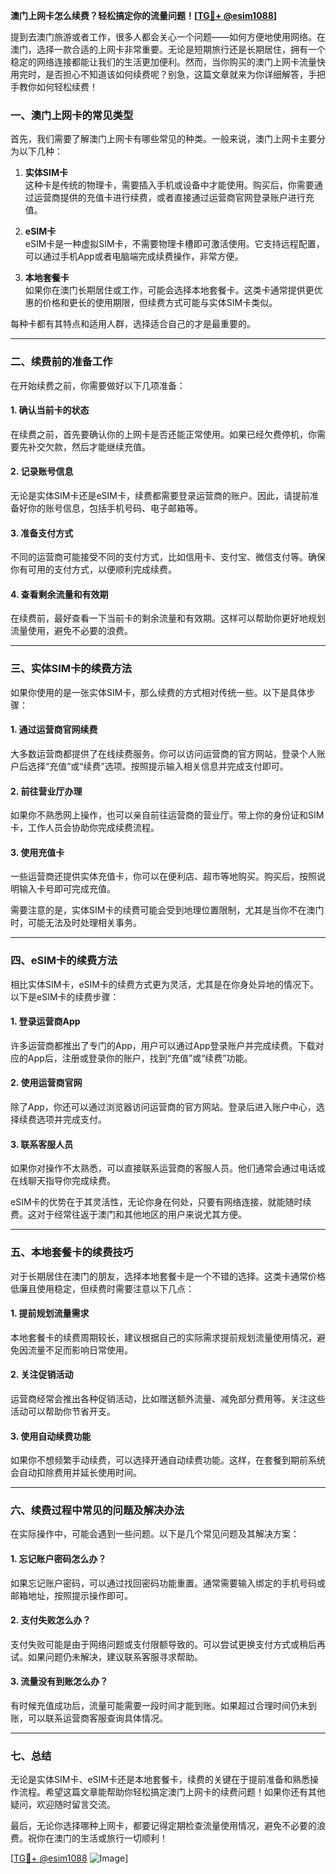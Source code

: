 **澳门上网卡怎么续费？轻松搞定你的流量问题！[[TG💪+ @esim1088](https://t.me/s/esim1088)]**

提到去澳门旅游或者工作，很多人都会关心一个问题——如何方便地使用网络。在澳门，选择一款合适的上网卡非常重要。无论是短期旅行还是长期居住，拥有一个稳定的网络连接都能让我们的生活更加便利。然而，当你购买的澳门上网卡流量快用完时，是否担心不知道该如何续费呢？别急，这篇文章就来为你详细解答，手把手教你如何轻松续费！

### 一、澳门上网卡的常见类型

首先，我们需要了解澳门上网卡有哪些常见的种类。一般来说，澳门上网卡主要分为以下几种：

1. **实体SIM卡**  
   这种卡是传统的物理卡，需要插入手机或设备中才能使用。购买后，你需要通过运营商提供的充值卡进行续费，或者直接通过运营商官网登录账户进行充值。

2. **eSIM卡**  
   eSIM卡是一种虚拟SIM卡，不需要物理卡槽即可激活使用。它支持远程配置，可以通过手机App或者电脑端完成续费操作，非常方便。

3. **本地套餐卡**  
   如果你在澳门长期居住或工作，可能会选择本地套餐卡。这类卡通常提供更优惠的价格和更长的使用期限，但续费方式可能与实体SIM卡类似。

每种卡都有其特点和适用人群，选择适合自己的才是最重要的。

---

### 二、续费前的准备工作

在开始续费之前，你需要做好以下几项准备：

#### 1. 确认当前卡的状态  
在续费之前，首先要确认你的上网卡是否还能正常使用。如果已经欠费停机，你需要先补交欠款，然后才能继续充值。

#### 2. 记录账号信息  
无论是实体SIM卡还是eSIM卡，续费都需要登录运营商的账户。因此，请提前准备好你的账号信息，包括手机号码、电子邮箱等。

#### 3. 准备支付方式  
不同的运营商可能接受不同的支付方式，比如信用卡、支付宝、微信支付等。确保你有可用的支付方式，以便顺利完成续费。

#### 4. 查看剩余流量和有效期  
在续费前，最好查看一下当前卡的剩余流量和有效期。这样可以帮助你更好地规划流量使用，避免不必要的浪费。

---

### 三、实体SIM卡的续费方法

如果你使用的是一张实体SIM卡，那么续费的方式相对传统一些。以下是具体步骤：

#### 1. 通过运营商官网续费  
大多数运营商都提供了在线续费服务。你可以访问运营商的官方网站，登录个人账户后选择“充值”或“续费”选项。按照提示输入相关信息并完成支付即可。

#### 2. 前往营业厅办理  
如果你不熟悉网上操作，也可以亲自前往运营商的营业厅。带上你的身份证和SIM卡，工作人员会协助你完成续费流程。

#### 3. 使用充值卡  
一些运营商还提供实体充值卡，你可以在便利店、超市等地购买。购买后，按照说明输入卡号即可完成充值。

需要注意的是，实体SIM卡的续费可能会受到地理位置限制，尤其是当你不在澳门时，可能无法及时处理相关事务。

---

### 四、eSIM卡的续费方法

相比实体SIM卡，eSIM卡的续费方式更为灵活，尤其是在你身处异地的情况下。以下是eSIM卡的续费步骤：

#### 1. 登录运营商App  
许多运营商都推出了专门的App，用户可以通过App登录账户并完成续费。下载对应的App后，注册或登录你的账户，找到“充值”或“续费”功能。

#### 2. 使用运营商官网  
除了App，你还可以通过浏览器访问运营商的官方网站。登录后进入账户中心，选择续费选项并完成支付。

#### 3. 联系客服人员  
如果你对操作不太熟悉，可以直接联系运营商的客服人员。他们通常会通过电话或在线聊天指导你完成续费。

eSIM卡的优势在于其灵活性，无论你身在何处，只要有网络连接，就能随时续费。这对于经常往返于澳门和其他地区的用户来说尤其方便。

---

### 五、本地套餐卡的续费技巧

对于长期居住在澳门的朋友，选择本地套餐卡是一个不错的选择。这类卡通常价格低廉且使用稳定，但续费时需要注意以下几点：

#### 1. 提前规划流量需求  
本地套餐卡的续费周期较长，建议根据自己的实际需求提前规划流量使用情况，避免因流量不足而影响日常使用。

#### 2. 关注促销活动  
运营商经常会推出各种促销活动，比如赠送额外流量、减免部分费用等。关注这些活动可以帮助你节省开支。

#### 3. 使用自动续费功能  
如果你不想频繁手动续费，可以选择开通自动续费功能。这样，在套餐到期前系统会自动扣除费用并延长使用时间。

---

### 六、续费过程中常见的问题及解决办法

在实际操作中，可能会遇到一些问题。以下是几个常见问题及其解决方案：

#### 1. 忘记账户密码怎么办？  
如果忘记账户密码，可以通过找回密码功能重置。通常需要输入绑定的手机号码或邮箱地址，按照提示操作即可。

#### 2. 支付失败怎么办？  
支付失败可能是由于网络问题或支付限额导致的。可以尝试更换支付方式或稍后再试。如果问题仍未解决，建议联系客服寻求帮助。

#### 3. 流量没有到账怎么办？  
有时候充值成功后，流量可能需要一段时间才能到账。如果超过合理时间仍未到账，可以联系运营商客服查询具体情况。

---

### 七、总结

无论是实体SIM卡、eSIM卡还是本地套餐卡，续费的关键在于提前准备和熟悉操作流程。希望这篇文章能帮助你轻松搞定澳门上网卡的续费问题！如果你还有其他疑问，欢迎随时留言交流。

最后，无论你选择哪种上网卡，都要记得定期检查流量使用情况，避免不必要的浪费。祝你在澳门的生活或旅行一切顺利！

[[TG💪+ @esim1088](https://t.me/s/esim1088) ![Image](https://i.postimg.cc/4NQfJmqS/Snipaste-2025-05-13-00-14-12.png)]